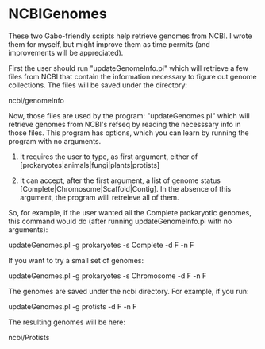 # NCBIGenomes
These two Gabo-friendly scripts help retrieve genomes from NCBI. I wrote them for myself, but might improve them as time permits (and improvements will be appreciated).

First the user should run "updateGenomeInfo.pl" which will retrieve a few files from NCBI that contain the information necessary to figure out genome collections. The files will be saved under the directory:

ncbi/genomeInfo

Now, those files are used by the program: "updateGenomes.pl" which will retrieve genomes from NCBI's refseq by reading the necesssary info in those files. This program has options, which you can learn by running the program with no arguments.

1. It requires the user to type, as first argument, either of [prokaryotes|animals|fungi|plants|protists]

2. It can accept, after the first argument, a list of genome status [Complete|Chromosome|Scaffold|Contig]. In the absence of this argument, the program willl retreieve all of them.

So, for example, if the user wanted all the Complete prokaryotic genomes, this command would do (after running updateGenomeInfo.pl with no arguments):

updateGenomes.pl -g prokaryotes -s Complete -d F -n F

If you want to try a small set of genomes:

updateGenomes.pl -g prokaryotes -s Chromosome -d F -n F

The genomes are saved under the ncbi directory. For example, if you run:

updateGenomes.pl -g protists -d F -n F

The resulting genomes will be here:

ncbi/Protists
